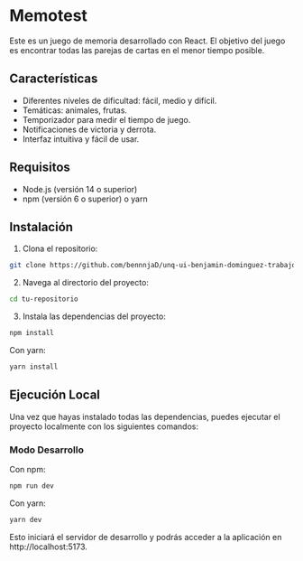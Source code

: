 # Memotest

Este es un juego de memoria desarrollado con React. El objetivo del juego es encontrar todas las parejas de cartas en el menor tiempo posible.

## Características

- Diferentes niveles de dificultad: fácil, medio y difícil.
- Temáticas: animales, frutas.
- Temporizador para medir el tiempo de juego.
- Notificaciones de victoria y derrota.
- Interfaz intuitiva y fácil de usar.

## Requisitos

- Node.js (versión 14 o superior)
- npm (versión 6 o superior) o yarn

## Instalación

1. Clona el repositorio:

```bash
git clone https://github.com/bennnjaD/unq-ui-benjamin-dominguez-trabajo-final.git
```
2. Navega al directorio del proyecto:

```bash
cd tu-repositorio
```
3. Instala las dependencias del proyecto:
```bash
npm install
```  
Con yarn:
```bash
yarn install
```

## Ejecución Local

Una vez que hayas instalado todas las dependencias, puedes ejecutar el proyecto localmente con los siguientes comandos:

### Modo Desarrollo

Con npm:

```bash
npm run dev
```

Con yarn:
```bash
yarn dev
```

Esto iniciará el servidor de desarrollo y podrás acceder a la aplicación en http://localhost:5173.


